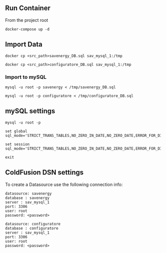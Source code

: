 ## Run Container

From the project root

```docker-compose up -d```

## Import Data

```
docker cp <src_path>savenergy_DB.sql sav_mysql_1:/tmp
```

```
docker cp <src_path>configuratore_DB.sql sav_mysql_1:/tmp
```



### Import to mySQL

```
mysql -u root -p savenergy < /tmp/savenergy_DB.sql
```

```
mysql -u root -p configuratore < /tmp/configuratore_DB.sql
```

## mySQL settings

```
mysql -u root -p 

set global sql_mode='STRICT_TRANS_TABLES,NO_ZERO_IN_DATE,NO_ZERO_DATE,ERROR_FOR_DIVISION_BY_ZERO,NO_AUTO_CREATE_USER,NO_ENGINE_SUBSTITUTION';

set session sql_mode='STRICT_TRANS_TABLES,NO_ZERO_IN_DATE,NO_ZERO_DATE,ERROR_FOR_DIVISION_BY_ZERO,NO_AUTO_CREATE_USER,NO_ENGINE_SUBSTITUTION';

exit

```

## ColdFusion DSN settings

To create a Datasource use the following connection info:

```
datasource: savenergy
database : savenergy
server : sav_mysql_1
port: 3306
user: root
password: <password>
```
```
datasource: configuratore
database : configuratore
server : sav_mysql_1
port: 3306
user: root
password: <password>
```

